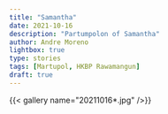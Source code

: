 ```yaml
---
title: "Samantha"
date: 2021-10-16
description: "Partumpolon of Samantha"
author: Andre Moreno
lightbox: true
type: stories
tags: [Martupol, HKBP Rawamangun]
draft: true
---
```


{{< gallery name="20211016*.jpg" />}}